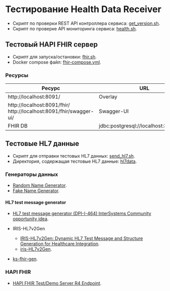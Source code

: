 # Тестирование Health Data Receiver

* Скрипт по проверки REST API контроллера сервиса: [get_version.sh](get_version.sh).
* Скрипт по проверке API мониторинга сервиса: [health.sh](health.sh).

## Тестовый HAPI FHIR сервер

* Скрипт для запуска/остановки: [fhir.sh](fhir.sh).
* Docker compose файл: [fhir-compose.yml](fhir-compose.yml).

### Ресурсы

| Ресурс                                                                   | URL                                    | Credentials |
|--------------------------------------------------------------------------|----------------------------------------|-------------|
| http://localhost:8091/                                                   | Overlay                                |             |
| http://localhost:8091/fhir/ <br/> http://localhost:8091/fhir/swagger-ui/ | Swagger-UI                             |             |
| FHIR DB                                                                  | jdbc:postgresql://localhost:35433/fhir | hapi / hapi |

## Тестовые HL7 данные

* Скрипт для отправки тестовых HL7 данных: [send_hl7.sh](send_hl7.sh).
* Директория, содержащая тестовые HL7 данные: [hl7data](hl7data).

### Генераторы данных

* [Random Name Generator](https://www.behindthename.com).
* [Fake Name Generator](https://www.fakenamegenerator.com/).

#### HL7 test message generator

* [HL7 test message generator (DPI-I-464) InterSystems Community opportunity idea](https://ideas.intersystems.com/ideas/DPI-I-464).

* IRIS-HL7v2Gen
  * [IRIS-HL7v2Gen: Dynamic HL7 Test Message and Structure Generation for Healthcare Integration](https://community.intersystems.com/post/iris-hl7v2gen-dynamic-hl7-test-message-and-structure-generation-healthcare-integration).
  * [iris-HL7v2Gen](https://openexchange.intersystems.com/package/iris-HL7v2Gen).
* [ks-fhir-gen](https://openexchange.intersystems.com/package/ks-fhir-gen).

### HAPI FHIR
* [HAPI FHIR Test/Demo Server R4 Endpoint](https://hapi.fhir.org/baseR4/swagger-ui/).
